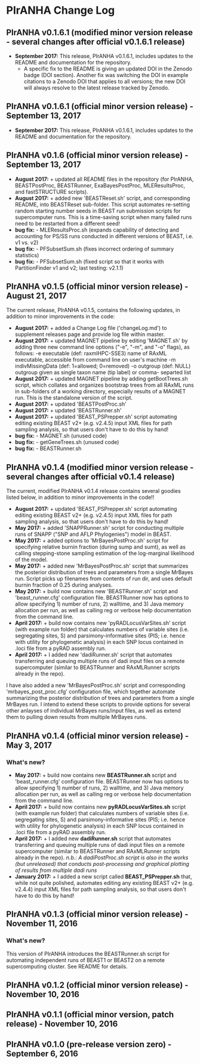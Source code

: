 # PIrANHA Change Log

## PIrANHA v0.1.6.1 (modified minor version release - several changes after official v0.1.6.1 release)

- **September 2017:** This release, PIrANHA v0.1.6.1, includes updates to the README and documentation for the repository.
  * A specific fix to the README is giving an updated DOI in the Zenodo badge (DOI section). Another fix was switching the DOI in example citations to a Zenodo DOI that applies to all versions; the new DOI will always resolve to the latest release tracked by Zenodo.


## PIrANHA v0.1.6.1 (official minor version release) - September 13, 2017

- **September 2017:** This release, PIrANHA v0.1.6.1, includes updates to the README and documentation for the repository.


## PIrANHA v0.1.6 (official minor version release) - September 13, 2017
- **August 2017:** + updated all README files in the repository (for PIrANHA, BEASTPostProc, BEASTRunner, ExaBayesPostProc, MLEResultsProc, and fastSTRUCTURE scripts).
- **August 2017:** + added new 'BEASTReset.sh' script, and corresponding README, into BEASTReset sub-folder. This script automates re-setting random starting number seeds in BEAST run submission scripts for supercomputer runs. This is a time-saving script when many failed runs need to be restarted from a different seed!
- **bug fix:** - MLEResultsProc.sh (expands capability of detecting and accounting for PS/SS runs conducted in different versions of BEAST, i.e. v1 vs. v2) 
- **bug fix:** - PFSubsetSum.sh (fixes incorrect ordering of summary statistics) 
- **bug fix:** - PFSubsetSum.sh (fixed script so that it works with PartitionFinder v1 and v2; last testing: v2.1.1) 


## PIrANHA v0.1.5 (official minor version release) - August 21, 2017
The current release, PIrANHA v0.1.5, contains the following updates, in addition to minor improvements in the code:
- **August 2017:** + added a Change Log file ('changeLog.md') to supplement releases page and provide log file within master.
- **August 2017:** + updated MAGNET pipeline by editing 'MAGNET.sh' by adding three new command line options ("\-e", "\-m", and "\-o" flags), as follows:
  \-e   executable (def: raxmlHPC-SSE3) name of RAxML executable, accessible from command line
       on user's machine
  \-m   indivMissingData (def: 1=allowed; 0=removed)
  \-o   outgroup (def: NULL) outgroup given as single taxon name (tip label) or comma-
       separted list   
- **August 2017:** + updated MAGNET pipeline by adding getBootTrees.sh script, which collates and organizes bootstrap trees from all RAxML runs in sub-folders of a working directory, especially results of a MAGNET run. This is the standalone version of the script.  
- **August 2017:** + updated 'BEASTPostProc.sh'
- **August 2017:** + updated 'BEASTRunner.sh'
- **August 2017:** + updated 'BEAST\_PSPrepper.sh' script automating editing existing BEAST v2+ (e.g. v2.4.5) input XML files for path sampling analysis, so that users don't have to do this by hand!
- **bug fix:** - MAGNET.sh (unused code)
- **bug fix:** - getGeneTrees.sh (unused code)
- **bug fix:** - BEASTRunner.sh


## PIrANHA v0.1.4 (modified minor version release - several changes after official v0.1.4 release)
The current, modified PIrANHA v0.1.4 release contains several goodies listed below, in addition to minor improvements in the code!!
- **August 2017:** + updated 'BEAST\_PSPrepper.sh' script automating editing existing BEAST v2+ (e.g. v2.4.5) input XML files for path sampling analysis, so that users don't have to do this by hand!
- **May 2017:** + added 'SNAPPRunner.sh' script for conducting multiple runs of SNAPP ("SNP and AFLP Phylogenies") model in BEAST.
- **May 2017:** + added options to 'MrBayesPostProc.sh' script for specifying relative burnin fraction (during sump and sumt), as well as calling stepping-stone sampling estimation of the log-marginal likelihood of the model.
- **May 2017:** + added new 'MrBayesPostProc.sh' script that summarizes the posterior distribution of trees and parameters from a single MrBayes run. Script picks up filenames from contents of run dir, and uses default burnin fraction of 0.25 during analyses.
- **May 2017:** + build now contains new 'BEASTRunner.sh' script and 'beast\_runner.cfg' configuration file. BEASTRunner now has options to allow specifying 1) number of runs, 2) walltime, and 3) Java memory allocation per run, as well as calling reg or verbose help documentation from the command line.
- **April 2017:** + build now contains new 'pyRADLocusVarSites.sh' script (with example run folder) that calculates numbers of variable sites (i.e. segregating sites, S) and parsimony-informative sites (PIS; i.e. hence with utility for phylogenetic analysis) in each SNP locus contained in .loci file from a pyRAD assembly run.
- **April 2017:** + I added new 'dadiRunner.sh' script that automates transferring and queuing multiple runs of dadi input files on a remote supercomputer (similar to BEASTRunner and RAxMLRunner scripts already in the repo).

I have also added a new 'MrBayesPostProc.sh' script and corresponding 'mrbayes_post_proc.cfg' configuration file, which together automate summarizing the posterior distribution of trees and parameters from a single MrBayes run. I intend to extend these scripts to provide options for several other anlayses of individual MrBayes runs/input files, as well as extend them to pulling down results from multiple MrBayes runs.


## PIrANHA v0.1.4 (official minor version release) - May 3, 2017
### What's new?
- **May 2017:** + build now contains new **BEASTRunner.sh** script and 'beast_runner.cfg' configuration file. BEASTRunner now has options to allow specifying 1) number of runs, 2) walltime, and 3) Java memory allocation per run, as well as calling reg or verbose help documentation from the command line.
- **April 2017:** + build now contains new **pyRADLocusVarSites.sh** script (with example run folder) that calculates numbers of variable sites (i.e. segregating sites, S) and parsimony-informative sites (PIS; i.e. hence with utility for phylogenetic analysis) in each SNP locus contained in .loci file from a pyRAD assembly run.
- **April 2017:** + I added new **dadiRunner.sh** script that automates transferring and queuing multiple runs of dadi input files on a remote supercomputer (similar to BEASTRunner and RAxMLRunner scripts already in the repo). *n.b.: A dadiPostProc.sh script is also in the works (but unreleased) that conducts post-processing and graphical plotting of results from multiple dadi runs*
- **January 2017:** + I added a new script called **BEAST_PSPrepper.sh** that, while not quite polished, automates editing any existing BEAST v2+ (e.g. v2.4.4) input XML files for path sampling analysis, so that users don't have to do this by hand!


## PIrANHA v0.1.3 (official minor version release) - November 11, 2016
### What's new?
This version of PIrANHA introduces the BEASTRunner.sh script for automating independent runs of BEAST1 or BEAST2 on a remote supercomputing cluster. See README for details.


## PIrANHA v0.1.2 (official minor version release) - November 10, 2016


## PIrANHA v0.1.1 (official minor version, patch release) - November 10, 2016


## PIrANHA v0.1.0 (pre-release version zero) - September 6, 2016
